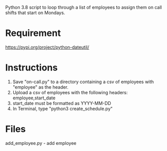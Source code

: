 Python 3.8 script to loop through a list of employees to assign them on call shifts that start on Mondays.

# Requirement
https://pypi.org/project/python-dateutil/

# Instructions
1. Save "on-call.py" to a directory containing a csv of employees with "employee" as the header.
1. Upload a csv of employees with the following headers: employee,start_date
1. start_date must be formatted as YYYY-MM-DD
1. In Terminal, type "python3 create_schedule.py"

# Files

add_employee.py - add employee

